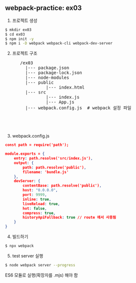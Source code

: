 ## webpack-practice: ex03
1. 프로젝트 생성
``` bash
$ mkdir ex03
$ cd ex03
$ npm init -y
$ npm i -D webpack webpack-cli webpack-dev-server
```

2. 프로젝트 구조
    <pre>
      /ex03
        |--- package.json
        |--- package-lock.json
        |--- node-modules
        |--- public
                |--- index.html
        |--- src
                |--- index.js
                |--- App.js
        |--- webpack.config.js  # webpack 설정 파일
    <pre>

3. webpack.config.js
```json
const path = require('path');

module.exports = {
    entry: path.resolve('src/index.js'),
    output: {
        path: path.resolve('public'),
        filename: 'bundle.js'
    },
    devServer: {
        contentBase: path.resolve('public'),
        host: "0.0.0.0",
        port: 9999,
        inline: true,
        liveReload: true,
        hot: false,
        compress: true,
        historyApiFallback: true // route 에서 사용됨
    }
}
```

4. 빌드하기
``` bash
$ npx webpack
```

5. test server 실행
``` bash
$ node webpack server --progress
```

ES6 모듈로 실행(확장자를 .mjs) 해야 함